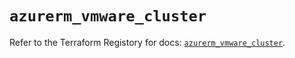 # `azurerm_vmware_cluster`

Refer to the Terraform Registory for docs: [`azurerm_vmware_cluster`](https://www.terraform.io/docs/providers/azurerm/r/vmware_cluster).
